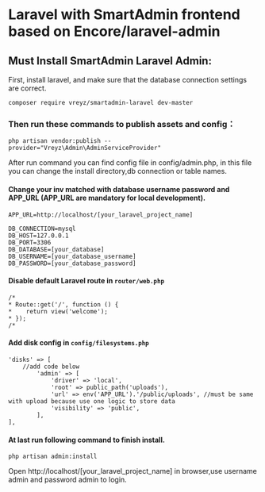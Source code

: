 Laravel with SmartAdmin frontend based on Encore/laravel-admin
=======

## Must Install SmartAdmin Laravel Admin:

First, install laravel, and make sure that the database connection settings are correct.

```
composer require vreyz/smartadmin-laravel dev-master
```

### Then run these commands to publish assets and config：

```
php artisan vendor:publish --provider="Vreyz\Admin\AdminServiceProvider"
```

After run command you can find config file in config/admin.php, in this file you can change the install directory,db connection or table names.

#### Change your inv matched with database username password and APP_URL (APP_URL are mandatory for local development).
```
APP_URL=http://localhost/[your_laravel_project_name]

DB_CONNECTION=mysql
DB_HOST=127.0.0.1
DB_PORT=3306
DB_DATABASE=[your_database]
DB_USERNAME=[your_database_username]
DB_PASSWORD=[your_database_password]
```

#### Disable default Laravel route in `router/web.php`
```
/*
* Route::get('/', function () {
*    return view('welcome');
* });
/*
```

#### Add disk config in `config/filesystems.php`
```
'disks' => [
    //add code below
        'admin' => [
            'driver' => 'local',
            'root' => public_path('uploads'),
            'url' => env('APP_URL').'/public/uploads', //must be same with upload because use one logic to store data
            'visibility' => 'public',
        ],
],
```

#### At last run following command to finish install.

```
php artisan admin:install
```

Open http://localhost/[your_laravel_project_name] in browser,use username admin and password admin to login.